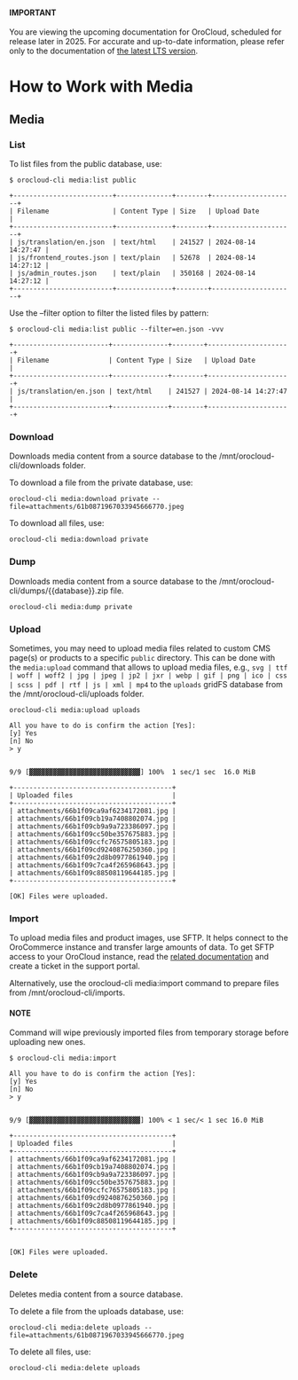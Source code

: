 <a id="orocloud-maintenance-work-with-media"></a>

#### IMPORTANT
You are viewing the upcoming documentation for OroCloud, scheduled for release later in 2025. For accurate and up-to-date information, please refer only to the documentation of <a href="https://doc.oroinc.com/cloud/" target="_blank">the latest LTS version</a>.

# How to Work with Media

## Media

### List

To list files from the public database, use:

```none
$ orocloud-cli media:list public

+-------------------------+--------------+--------+---------------------+
| Filename                | Content Type | Size   | Upload Date         |
+-------------------------+--------------+--------+---------------------+
| js/translation/en.json  | text/html    | 241527 | 2024-08-14 14:27:47 |
| js/frontend_routes.json | text/plain   | 52678  | 2024-08-14 14:27:12 |
| js/admin_routes.json    | text/plain   | 350168 | 2024-08-14 14:27:12 |
+-------------------------+--------------+--------+---------------------+
```

Use the –filter option to filter the listed files by pattern:

```none
$ orocloud-cli media:list public --filter=en.json -vvv

+------------------------+--------------+--------+---------------------+
| Filename               | Content Type | Size   | Upload Date         |
+------------------------+--------------+--------+---------------------+
| js/translation/en.json | text/html    | 241527 | 2024-08-14 14:27:47 |
+------------------------+--------------+--------+---------------------+
```

### Download

Downloads media content from a source database to the /mnt/orocloud-cli/downloads folder.

To download a file from the private database, use:

```none
orocloud-cli media:download private --file=attachments/61b0871967033945666770.jpeg
```

To download all files, use:

```none
orocloud-cli media:download private
```

### Dump

Downloads media content from a source database to the /mnt/orocloud-cli/dumps/{{database}}.zip file.

```none
orocloud-cli media:dump private
```

### Upload

Sometimes, you may need to upload media files related to custom CMS page(s) or products to a specific `public` directory.
This can be done with the `media:upload` command that allows to upload media files, e.g.,
`svg | ttf | woff | woff2 | jpg | jpeg | jp2 | jxr | webp | gif | png | ico | css | scss | pdf | rtf | js | xml | mp4`
to the `uploads` gridFS database from the /mnt/orocloud-cli/uploads folder.

```none
orocloud-cli media:upload uploads

All you have to do is confirm the action [Yes]:
[y] Yes
[n] No
> y


9/9 [▓▓▓▓▓▓▓▓▓▓▓▓▓▓▓▓▓▓▓▓▓▓▓▓▓▓▓▓] 100%  1 sec/1 sec  16.0 MiB

+----------------------------------------+
| Uploaded files                         |
+----------------------------------------+
| attachments/66b1f09ca9af6234172081.jpg |
| attachments/66b1f09cb19a7408802074.jpg |
| attachments/66b1f09cb9a9a723386097.jpg |
| attachments/66b1f09cc50be357675883.jpg |
| attachments/66b1f09ccfc76575805183.jpg |
| attachments/66b1f09cd9240876250360.jpg |
| attachments/66b1f09c2d8b0977861940.jpg |
| attachments/66b1f09c7ca4f265968643.jpg |
| attachments/66b1f09c88508119644185.jpg |
+----------------------------------------+

[OK] Files were uploaded.
```

### Import

To upload media files and product images, use SFTP. It helps connect to the OroCommerce instance and transfer large amounts of data.
To get SFTP access to your OroCloud instance, read the [related documentation](before-you-begin.md#sftp-access) and create a ticket in the support portal.

Alternatively, use the orocloud-cli media:import command to prepare files from /mnt/orocloud-cli/imports.

#### NOTE
Command will wipe previously imported files from temporary storage before uploading new ones.

```none
$ orocloud-cli media:import

All you have to do is confirm the action [Yes]:
[y] Yes
[n] No
> y


9/9 [▓▓▓▓▓▓▓▓▓▓▓▓▓▓▓▓▓▓▓▓▓▓▓▓▓▓▓▓] 100% < 1 sec/< 1 sec 16.0 MiB

+----------------------------------------+
| Uploaded files                         |
+----------------------------------------+
| attachments/66b1f09ca9af6234172081.jpg |
| attachments/66b1f09cb19a7408802074.jpg |
| attachments/66b1f09cb9a9a723386097.jpg |
| attachments/66b1f09cc50be357675883.jpg |
| attachments/66b1f09ccfc76575805183.jpg |
| attachments/66b1f09cd9240876250360.jpg |
| attachments/66b1f09c2d8b0977861940.jpg |
| attachments/66b1f09c7ca4f265968643.jpg |
| attachments/66b1f09c88508119644185.jpg |
+----------------------------------------+


[OK] Files were uploaded.
```

### Delete

Deletes media content from a source database.

To delete a file from the uploads database, use:

```none
orocloud-cli media:delete uploads --file=attachments/61b0871967033945666770.jpeg
```

To delete all files, use:

```none
orocloud-cli media:delete uploads
```
